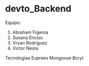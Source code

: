 # devto_Backend
Equipo:
1. Abraham Figeroa
2. Susana Enciso
3. Vryan Rodriguez
4. Victor Nesta

Tecnologias
Exprees
Mongoose
Bcryt